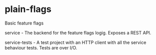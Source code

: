 # plain-flags
Basic feature flags

service - The backend for the feature flags logig. Exposes a REST API.

service-tests - A test project with an HTTP client with all the service behaviour tests. Tests are over I/O.
